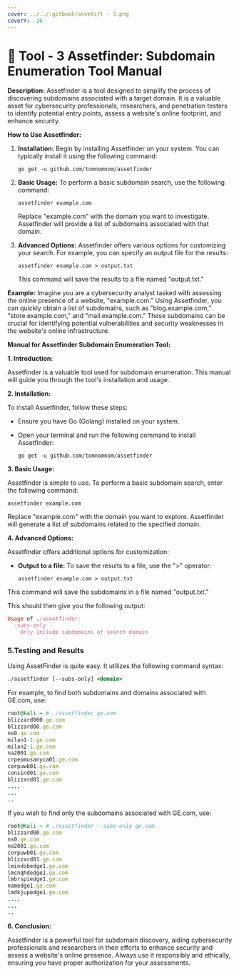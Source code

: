 ```yaml
---
cover: ../../.gitbook/assets/t - 3.png
coverY: -26
---
```


# 🏹 Tool - 3 Assetfinder: Subdomain Enumeration Tool Manual

**Description:** Assetfinder is a tool designed to simplify the process of discovering subdomains associated with a target domain. It is a valuable asset for cybersecurity professionals, researchers, and penetration testers to identify potential entry points, assess a website's online footprint, and enhance security.

**How to Use Assetfinder:**

1.  **Installation:** Begin by installing Assetfinder on your system. You can typically install it using the following command:

    ```
    go get -u github.com/tomnomnom/assetfinder
    ```
2.  **Basic Usage:** To perform a basic subdomain search, use the following command:

    ```
    assetfinder example.com
    ```

    Replace "example.com" with the domain you want to investigate. Assetfinder will provide a list of subdomains associated with that domain.
3.  **Advanced Options:** Assetfinder offers various options for customizing your search. For example, you can specify an output file for the results:

    ```
    assetfinder example.com > output.txt
    ```

    This command will save the results to a file named "output.txt."

**Example:** Imagine you are a cybersecurity analyst tasked with assessing the online presence of a website, "example.com." Using Assetfinder, you can quickly obtain a list of subdomains, such as "blog.example.com," "store.example.com," and "mail.example.com." These subdomains can be crucial for identifying potential vulnerabilities and security weaknesses in the website's online infrastructure.

**Manual for Assetfinder Subdomain Enumeration Tool:**

**1. Introduction:**

Assetfinder is a valuable tool used for subdomain enumeration. This manual will guide you through the tool's installation and usage.

**2. Installation:**

To install Assetfinder, follow these steps:

* Ensure you have Go (Golang) installed on your system.
*   Open your terminal and run the following command to install Assetfinder:

    ```
    go get -u github.com/tomnomnom/assetfinder
    ```

**3. Basic Usage:**

Assetfinder is simple to use. To perform a basic subdomain search, enter the following command:

```
assetfinder example.com
```

Replace "example.com" with the domain you want to explore. Assetfinder will generate a list of subdomains related to the specified domain.

**4. Advanced Options:**

Assetfinder offers additional options for customization:

*   **Output to a file:** To save the results to a file, use the ">" operator:

    ```
    assetfinder example.com > output.txt
    ```

This command will save the subdomains in a file named "output.txt."

This should then give you the following output:

```ruby
Usage of ./assetfinder:
  -subs-only
    Only include subdomains of search domain
```

### 5.Testing and Results

Using AssetFinder is quite easy. It utilizes the following command syntax:

```xml
./assetfinder [--subs-only] <domain>
```

For example, to find both subdomains and domains associated with GE.com, use:

```ruby
root@kali ~ # ./assetfinder ge.com
blizzard000.ge.com
blizzard00.ge.com
ns0.ge.com
milan1-1.ge.com
milan2-1.ge.com
na2001.ge.com
crpeomusanyca01.ge.com
corpuwb01.ge.com
consind01.ge.com
blizzard01.ge.com
....
...
..
```

If you wish to find only the subdomains associated with GE.com, use:

```ruby
root@Kali ~ # ./assetfinder --subs-only ge.com
blizzard00.ge.com
ns0.ge.com
na2001.ge.com
corpuwb01.ge.com
blizzard01.ge.com
lmindobedge1.ge.com
lmcnqhdedge1.ge.com
lmbrspiedge1.ge.com
namedge1.ge.com
lmdkjupedge1.ge.com
....
...
..
```

**6. Conclusion:**

Assetfinder is a powerful tool for subdomain discovery, aiding cybersecurity professionals and researchers in their efforts to enhance security and assess a website's online presence. Always use it responsibly and ethically, ensuring you have proper authorization for your assessments.
